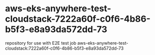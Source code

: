 # aws-eks-anywhere-test-cloudstack-7222a60f-c0f6-4b86-b5f3-e8a93da572dd-73
repository for use with E2E test job aws-eks-anywhere-test-cloudstack:7222a60f-c0f6-4b86-b5f3-e8a93da572dd-73
